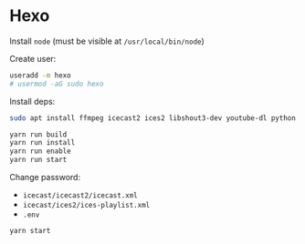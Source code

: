 # Hexo

Install `node` (must be visible at `/usr/local/bin/node`)

Create user: 
```bash
useradd -m hexo
# usermod -aG sudo hexo
```

Install deps:
```bash
sudo apt install ffmpeg icecast2 ices2 libshout3-dev youtube-dl python
```

```bash
yarn run build
yarn run install 
yarn run enable 
yarn run start 
```

Change password:
* `icecast/icecast2/icecast.xml`
* `icecast/ices2/ices-playlist.xml`
* `.env`

```bash
yarn start
```